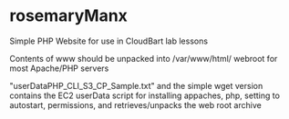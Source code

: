 # rosemaryManx
Simple PHP Website for use in CloudBart lab lessons

Contents of www should be unpacked into /var/www/html/ webroot for most Apache/PHP servers

"userDataPHP_CLI_S3_CP_Sample.txt" and the simple wget version contains the EC2 userData script for installing appaches, php, setting to autostart, permissions, and retrieves/unpacks the web root archive
